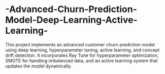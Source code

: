 # -Advanced-Churn-Prediction-Model-Deep-Learning-Active-Learning-
This project implements an advanced customer churn prediction model using deep learning, hyperparameter tuning, active learning, and concept drift detection. It incorporates Ray Tune for hyperparameter optimization, SMOTE for handling imbalanced data, and an active learning system that updates the model dynamically.
